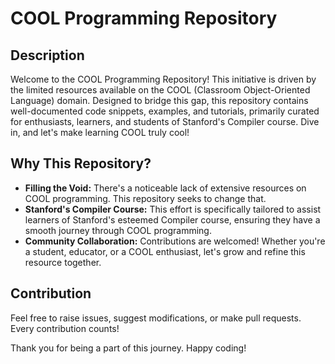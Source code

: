 # COOL Programming Repository

## Description

Welcome to the COOL Programming Repository! This initiative is driven by the limited resources available on the COOL (Classroom Object-Oriented Language) domain. Designed to bridge this gap, this repository contains well-documented code snippets, examples, and tutorials, primarily curated for enthusiasts, learners, and students of Stanford's Compiler course. Dive in, and let's make learning COOL truly cool!

## Why This Repository?

- **Filling the Void:** There's a noticeable lack of extensive resources on COOL programming. This repository seeks to change that.
- **Stanford's Compiler Course:** This effort is specifically tailored to assist learners of Stanford's esteemed Compiler course, ensuring they have a smooth journey through COOL programming.
- **Community Collaboration:** Contributions are welcomed! Whether you're a student, educator, or a COOL enthusiast, let's grow and refine this resource together.

## Contribution

Feel free to raise issues, suggest modifications, or make pull requests. Every contribution counts!


Thank you for being a part of this journey. Happy coding!
